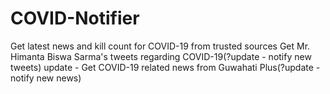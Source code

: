 # COVID-Notifier
Get latest news and kill count for COVID-19 from trusted sources
Get Mr. Himanta Biswa Sarma's tweets regarding COVID-19(?update - notify new tweets)
update - Get COVID-19 related news from Guwahati Plus(?update - notify new news)


